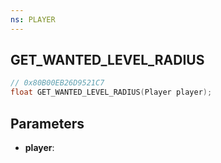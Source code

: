 ```yaml
---
ns: PLAYER
---
```

## GET_WANTED_LEVEL_RADIUS

```c
// 0x80B00EB26D9521C7
float GET_WANTED_LEVEL_RADIUS(Player player);
```

## Parameters
* **player**:
